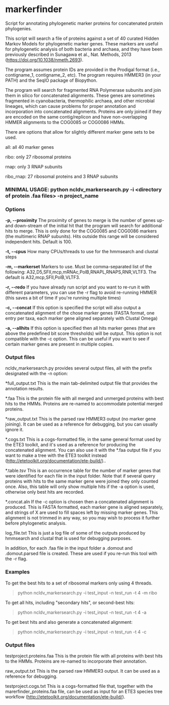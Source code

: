 # markerfinder
Script for annotating phylogenetic marker proteins for concatenated protein phylogenies.  

This script will search a file of proteins against a set of 40 curated Hidden Markov Models for phylogenetic marker genes. These markers are useful for phylogenetic analysis of both bacteria and archaea, and they have been previously described in Sunagawa et al., Nat. Methods, 2013 (https://doi.org/10.1038/nmeth.2693).

The program assumes protein IDs are provided in the Prodigal format (i.e., contigname_1, contigname_2, etc). 
The program requires HMMER3 (in your PATH) and the SeqIO package of Biopython. 

The program will search for fragmented RNA Polymerase subunits and join them in silico for concatenated alignments. These genes are sometimes fragmented in cyanobacteria, thermophilic archaea, and other microbial lineages, which can cause problems for proper annotation and incorporation into concatenated alignments. Proteins are only joined if they are encoded on the same contig/replicon and have non-overlapping HMMER alignments to the COG0085 or COG0086 HMMs. 

There are options that allow for slightly different marker gene sets to be used. 

all: all 40 marker genes

ribo: only 27 ribosomal proteins

rnap: only 3 RNAP subunits

ribo_rnap: 27 ribosomal proteins and 3 RNAP subunits


### MINIMAL USAGE: python ncldv_markersearch.py -i <directory of protein .faa files> -n project_name

### Options

**-p, --proximity**
The proximity of genes to merge is the number of genes up- and down-stream of the initial hit that the program will search for additional hits to merge. This is only done for the COG0085 and COG0086 markers (the multimeric RNAP subunits). Hits outside this range will be considered independent hits. Default is 100.

**-t, --cpus**
How many CPUs/threads to use for the hmmsearch and clustal steps

**-m, --markerset**
Markers to use. Must be comma-separated list of the following: A32,D5,SFII,mcp,mRNAc,PolB,RNAPL,RNAPS,RNR,VLTF3. The default is A32,mcp,SFII,PolB,VLTF3.

**-r, --redo**
If you have already run script and you want to re-run it with different parameters, you can use the -r flag to avoid re-running HMMER (this saves a bit of time if you're running multiple times)

**-c, --concat**
If this option is specified the script will also output a concatenated alignment of the chose marker genes (FASTA format, one entry per taxa, each marker gene aligned separately with Clustal Omega)

**-a, --allhits**
If this option is specified then all hits marker genes (that are above the predefined bit score thresholds) will be output. This option is not compatible with the -c option. This can be useful if you want to see if certain marker genes are present in multiple copies. 



### Output files
ncldv_markersearch.py provides several output files, all with the prefix designated with the -n option:

*full_output.txt         This is the main tab-delimited output file that provides the annotation results. 

*.faa  This is the protein file with all merged and unmerged proteins with best hits to the HMMs. Proteins are re-named to accommodate potential merged proteins. 

*raw_output.txt          This is the parsed raw HMMER3 output (no marker gene joining). It can be used as a reference for debugging, but you can usually ignore it. 

*.cogs.txt                This is a cogs-formatted file, in the same general format used by the ETE3 toolkit, and it's used as a reference for producing the concatenated alignment. You can also use it with the *.faa output file if you want to make a tree with the ETE3 toolkit instead (http://etetoolkit.org/documentation/ete-build/).. 

*.table.tsv              This is an occurrence table for the number of marker genes that were identified for each file in the input folder. Note that if several query proteins with hits to the same marker gene were joined they only counted once. Also, this table will only show multiple hits if the -a option is used, otherwise only best hits are recorded. 

*.concat.aln           If the -c option is chosen then a concatenated alignment is produced. This is FASTA formatted, each marker gene is aligned separately, and strings of X are used to fill spaces left by missing marker genes. This alignment is not trimmed in any way, so you may wish to process it further before phylogenetic analysis. 

log_file.txt          This is just a log file of some of the outputs produced by hmmsearch and clustal that is used for debugging purposes. 

In addition, for each .faa file in the input folder a .domout and .domout.parsed file is created. These are used if you re-run this tool with the -r flag. 


### Examples

To get the best hits to a set of ribosomal markers only using 4 threads. 
>python ncldv_markersearch.py -i test_input -n test_run -t 4 -m ribo

To get all hits, including "secondary hits", or second-best hits:
>python ncldv_markersearch.py -i test_input -n test_run -t 4 -a

To get best hits and also generate a concatenated alignment: 
>python ncldv_markersearch.py -i test_input -n test_run -t 4 -c


### Output files
testproject.proteins.faa  This is the protein file with all proteins with best hits to the HMMs. Proteins are re-named to incorporate their annotation.

raw_output.txt          This is the parsed raw HMMER3 output. It can be used as a reference for debugging. 

testproject.cogs.txt                This is a cogs-formatted file that, together with the marerfinder_proteins.faa file, can be used as input for an ETE3 species tree workflow 
(http://etetoolkit.org/documentation/ete-build/).



